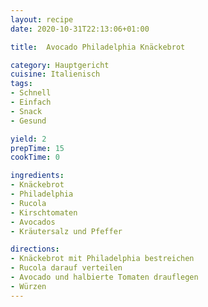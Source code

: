 ```yaml
---
layout: recipe
date: 2020-10-31T22:13:06+01:00

title:  Avocado Philadelphia Knäckebrot

category: Hauptgericht
cuisine: Italienisch
tags:
- Schnell
- Einfach
- Snack
- Gesund

yield: 2
prepTime: 15
cookTime: 0

ingredients:
- Knäckebrot
- Philadelphia
- Rucola
- Kirschtomaten
- Avocados
- Kräutersalz und Pfeffer

directions:
- Knäckebrot mit Philadelphia bestreichen
- Rucola darauf verteilen
- Avocado und halbierte Tomaten drauflegen
- Würzen
---
```

